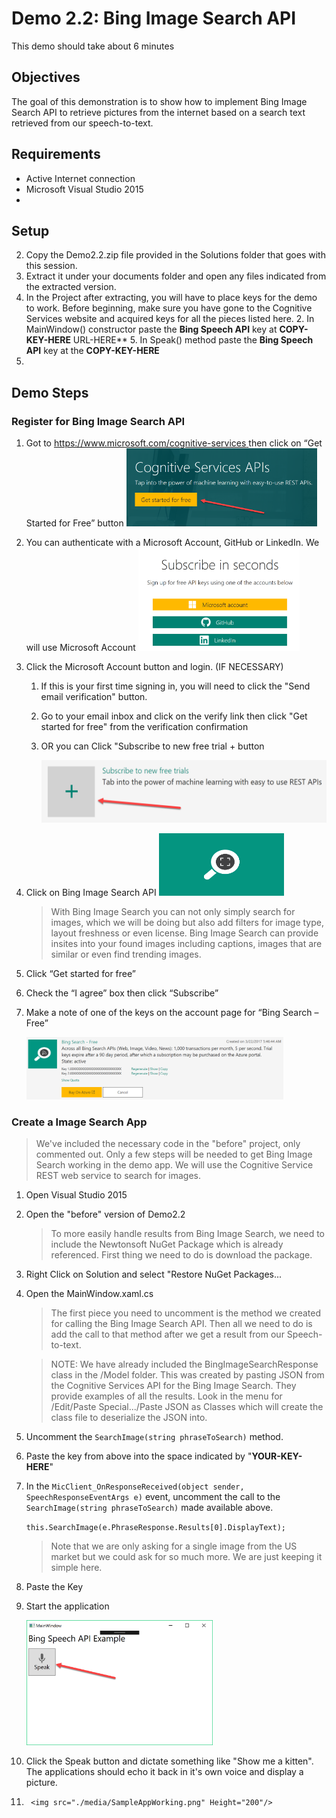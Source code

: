 # Demo 2.2: Bing Image Search API #
This demo should take about 6 minutes
## Objectives ##
The goal of this demonstration is to show how to implement Bing Image Search API to retrieve pictures from the internet based on a search text retrieved from our speech-to-text.

## Requirements ##
- Active Internet connection
- Microsoft Visual Studio 2015
- 
## Setup ##
2. Copy the Demo2.2.zip file provided in the Solutions folder that goes with this session.
3. Extract it under your documents folder and open any files indicated from the extracted version. 
4. In the Project after extracting, you will have to place keys for the demo to work.  Before beginning, make sure you have gone to the Cognitive Services website and acquired keys for all the pieces listed here.
	2. In MainWindow() constructor paste the **Bing Speech API** key at **COPY-KEY-HERE**
URL-HERE**
	5. In Speak() method paste the **Bing Speech API** key at the **COPY-KEY-HERE**
4. 

## Demo Steps ##
### Register for Bing Image Search API ###
1. Got to [https://www.microsoft.com/cognitive-services ](https://www.microsoft.com/cognitive-services  "https://www.microsoft.com/cognitive-services ") then click on “Get Started for Free” button
	<img src="./media/COG-GetStarted.png" Height="125"/>

2. You can authenticate with a Microsoft Account, GitHub or LinkedIn.  We will use Microsoft Account
	<img src="./media/COG-Signin.png" Height=165/>

3. Click the Microsoft Account button and login. (IF NECESSARY)
    1. If this is your first time signing in, you will need to click the "Send email verification" button.
    1. Go to your email inbox and click on the verify link then click "Get started for free" from the verification confirmation
    3. OR you can Click "Subscribe to new free trial + button

		<img src="./media/COG-NewFreeTrial.png" Height=100/>

1. Click on Bing Image Search API
	<img src="./media/BingImageSearchTile.png" Height=100/>

	> With Bing Image Search you can not only simply search for images, which we will be doing but also add filters for image type, layout freshness or even license.  Bing Image Search can provide insites into your found images including captions, images that are similar or even find trending images.
	> 
1. Click “Get started for free”
1. Check the “I agree” box then click “Subscribe”
1. Make a note of one of the keys on the account page for “Bing Search – Free”

	<img src="./media/BingSearchRegistered.png" Height=100/>

### Create a Image Search App ###
> We've included the necessary code in the "before" project, only commented out.  Only a few steps will be needed to get Bing Image Search working in the demo app.  We will use the Cognitive Service REST web service to search for images.

1.	Open Visual Studio 2015
2.	Open the "before" version of Demo2.2

	> To more easily handle results from Bing Image Search, we need to include the Newtonsoft NuGet Package which is already referenced.  First thing we need to do is download the package.

4.	Right Click on Solution and select "Restore NuGet Packages...
5.	Open the MainWindow.xaml.cs

	> The first piece you need to uncomment is the method we created for calling the Bing Image Search API.  Then all we need to do is add the call to that method after we get a result from our Speech-to-text.

	> NOTE: We have already included the BingImageSearchResponse class in the /Model folder.  This was created by pasting JSON from the Cognitive Services API for the Bing Image Search.  They provide examples of all the results.  Look in the menu for /Edit/Paste Special.../Paste JSON as Classes which will create the class file to deserialize the JSON into.

6.	Uncomment the `SearchImage(string phraseToSearch)` method.
7.	Paste the key from above into the space indicated by "**YOUR-KEY-HERE**"
8.	In the `MicClient_OnResponseReceived(object sender, SpeechResponseEventArgs e)` event, uncomment the call to the `SearchImage(string phraseToSearch)` made available above.

	`this.SearchImage(e.PhraseResponse.Results[0].DisplayText);`

	> Note that we are only asking for a single image from the US market but we could ask for so much more.  We are just keeping it simple here.

4.	Paste the Key

5.	Start the application

	<img src="./media/SampleAppRunning.png" Height="200"/>

6.	Click the Speak button and dictate something like "Show me a kitten".  The applications should echo it back in it's own voice and display a picture.
7.		<img src="./media/SampleAppWorking.png" Height="200"/>
